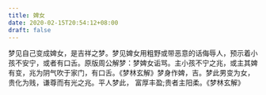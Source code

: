 ```yaml
---
title: 婢女
date: 2020-02-15T20:54:12+08:00
draft: false
---
```


梦见自己变成婢女，是吉祥之梦。梦见婢女用粗野或带恶意的话侮辱人，预示着小孩不安宁，或者有口舌。原版周公解梦：梦婢女诟骂。主小孩不宁之兆，或主其婢有变，兆为阴气吹于家门，有口舌。《梦林玄解》梦身作婢，吉。梦此男变为女，贵化为贱，谦尊而有光之兆。平人梦此， 富厚丰盈;贵者主阳柔。《梦林玄解》